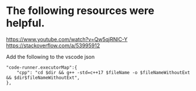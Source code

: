 # The following resources were helpful.

https://www.youtube.com/watch?v=Qw5qjRNlC-Y
https://stackoverflow.com/a/53995912

Add the following to the vscode json
```
"code-runner.executorMap":{
    "cpp": "cd $dir && g++ -std=c++17 $fileName -o $fileNameWithoutExt && $dir$fileNameWithoutExt",
},
```